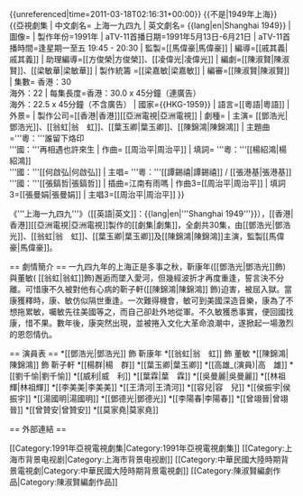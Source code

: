 {{unreferenced|time=2011-03-18T02:16:31+00:00}}
{{不是|1949年上海}}
{{亞視劇集 
| 中文劇名= 上海一九四九
| 英文劇名= {{lang|en|Shanghai 1949}}
| 圖像=
| 製作年份=1991年
| aTV-11首播日期=1991年5月13日-6月21日
| aTV-11首播時間=逢星期一至五 19:45 - 20:30
| 監製=[[馬偉豪|馬偉豪]]
| 編導=[[戚其義|戚其義]]
| 助理編導=[[方俊榮|方俊榮]]、[[凌偉光|凌偉光]]
| 編劇=[[陳淑賢|陳淑賢]]、[[梁敏華|梁敏華]]
| 製作統籌 =[[梁嘉敏|梁嘉敏]]
| 編審=[[陳淑賢|陳淑賢]]
| 集數= 香港：30<br/>海外：22
| 每集長度=香港：30.0 x 45分鐘（連廣告）<br/>海外：22.5 x 45分鐘（不含廣告）
| 國家={{HKG-1959}}
| 語言=[[粵語|粵語]]
| 外景=
| 製作公司=[[香港|香港]][[亞洲電視|亞洲電視]]
| 劇種=
| 主演= [[鄧浩光|鄧浩光]]、[[翁虹|翁　虹]]、[[葉玉卿|葉玉卿]]、[[陳錦鴻|陳錦鴻]]
| 主題曲='''粵：'''誰留下烙印<br/>'''國：'''再相遇也許來生
| 作曲= [[周治平|周治平]]
| 填詞= '''粵：'''[[楊紹鴻|楊紹鴻]]<br/>'''國：'''[[何啟弘|何啟弘]]
| 主唱= '''粵：'''[[譚錫禧|譚錫禧]] / [[張港基|張港基]]<br/>'''國：'''[[張鎬哲|張鎬哲]]
| 插曲=江南有雨嗎
| 作曲3=[[周治平|周治平]]
| 填詞3=[[張曼娟|張曼娟]]
| 主唱3=[[周治平|周治平]]
}}

《'''上海一九四九'''》（[[英語|英文]]：{{lang|en|'''Shanghai 1949'''}}），[[香港|香港]][[亞洲電視|亞洲電視]]製作的[[劇集|劇集]]，全劇共30集，由[[鄧浩光|鄧浩光]]、[[翁虹|翁　虹]]、[[葉玉卿|葉玉卿]]及[[陳錦鴻|陳錦鴻]]主演，監製[[馬偉豪|馬偉豪]]。

== 劇情簡介 ==
一九四九年的上海正是多事之秋，靳康年([[鄧浩光|鄧浩光]]飾)與董敏( [[翁虹|翁虹]]飾)邂逅而墜入愛河，但幾經波折才再度重逢，誓言決不分離。可惜康不久被對他有心病的靳子軒([[陳錦鴻|陳錦鴻]] 飾)迫害，被屈入獄。當康獲釋時，康、敏仿似隔世重逢。一次難得機會，敏可到美國深造音樂，康為了不想拖累敏，囑敏先往美國等之，而自己卻赴外地從軍。不久敏獲悉事實，便回國找康，惜不果。數年後，康突然出現，並被捲入文化大革命浪潮中，遂掀起一場激烈的恩怨情仇。

== 演員表 ==
*[[鄧浩光|鄧浩光]] 飾 靳康年
*[[翁虹|翁　虹]] 飾 董敏
*[[陳錦鴻|陳錦鴻]] 飾 靳子軒
*[[楊群|楊　群]]
*[[葉玉卿|葉玉卿]]
*[[高雄_(演員)|高　雄]]
*[[劉千愉|劉千愉]]
*[[威利|威　利]]
*[[葉霖|葉　霖]]
*[[吳曼麗|吳曼麗]]
*[[林祖輝|林祖輝]]
*[[李美美|李美美]]
*[[王清河|王清河]]
*[[容兒|容　兒]]
*[[侯振宇|侯振宇]]
*[[湯國明|湯國明]]
*[[鄧德光|鄧德光]]
*[[李陽春|李陽春]]
*[[曾翊晉|曾翊晉]]
*[[曾贊安|曾贊安]]
*[[莫家堯|莫家堯]]

== 外部連結 ==

[[Category:1991年亞視電視劇集|Category:1991年亞視電視劇集]]
[[Category:上海市背景电视剧|Category:上海市背景电视剧]]
[[Category:中華民國大陸時期背景電視劇|Category:中華民國大陸時期背景電視劇]]
[[Category:陳淑賢編劇作品|Category:陳淑賢編劇作品]]